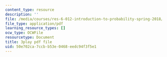 ```yaml
---
content_type: resource
description: ''
file: /media/courses/res-6-012-introduction-to-probability-spring-2018/50e702ca7ccbb53e0468eedc94f3f5e1_NbYB0fiHoCs.pdf
file_type: application/pdf
learning_resource_types: []
ocw_type: OCWFile
resourcetype: Document
title: 3play pdf file
uid: 50e702ca-7ccb-b53e-0468-eedc94f3f5e1
---
```


